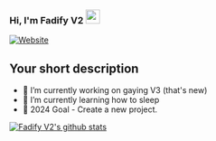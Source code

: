 ### Hi, I'm Fadify V2 <img src="https://media.giphy.com/media/hvRJCLFzcasrR4ia7z/giphy.gif" width="25px">
[![Website](https://img.shields.io/badge/RTX-ON-green?style=flat-square)](https://dsc.gg/raytracing)

## Your short description
- 🔭 I’m currently working on gaying V3 (that's new)
- 🌱 I’m currently learning how to sleep
- 🥅 2024 Goal - Create a new project.


<!-- ❔❔❔❔ means username in below README.md -->
<!-- Also feel free to update second URL to any URL -->
[![Fadify V2's github stats](https://github-readme-stats.vercel.app/api?username=FadifyV2&count_private=true&include_all_commits=true&theme=radical)](https://dsc.gg/raytracing)



